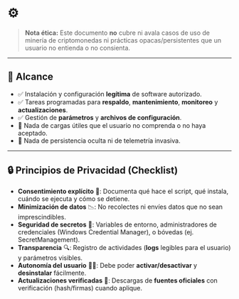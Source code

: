 # ⚙️ 

> **Nota ética:** Este documento **no** cubre ni avala casos de uso de minería de criptomonedas ni prácticas opacas/persistentes que un usuario no entienda o no consienta.

---

## 🧭 Alcance

- ✅ Instalación y configuración **legítima** de software autorizado.
- ✅ Tareas programadas para **respaldo**, **mantenimiento**, **monitoreo** y **actualizaciones**.
- ✅ Gestión de **parámetros** y **archivos de configuración**.
- 🚫 Nada de cargas útiles que el usuario no comprenda o no haya aceptado.
- 🚫 Nada de persistencia oculta ni de telemetría invasiva.

---

## 🔒 Principios de Privacidad (Checklist)

- **Consentimiento explícito** 📝: Documenta qué hace el script, qué instala, cuándo se ejecuta y cómo se detiene.
- **Minimización de datos** 📉: No recolectes ni envíes datos que no sean imprescindibles.
- **Seguridad de secretos** 🔐: Variables de entorno, administradores de credenciales (Windows Credential Manager), o bóvedas (ej. SecretManagement).
- **Transparencia** 🔍: Registro de actividades (**logs** legibles para el usuario) y parámetros visibles.
- **Autonomía del usuario** 🧑‍💻: Debe poder **activar/desactivar** y **desinstalar** fácilmente.
- **Actualizaciones verificadas** 🧾: Descargas de **fuentes oficiales** con verificación (hash/firmas) cuando aplique.
